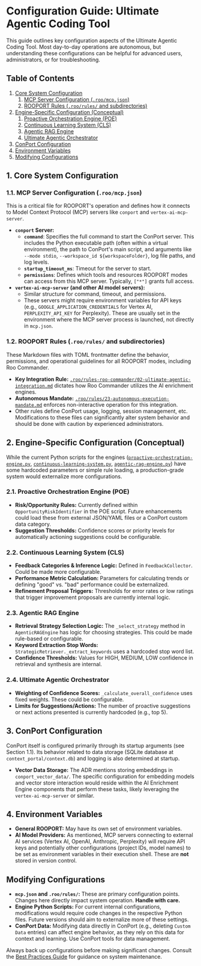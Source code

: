 # Configuration Guide: Ultimate Agentic Coding Tool

This guide outlines key configuration aspects of the Ultimate Agentic Coding Tool. Most day-to-day operations are autonomous, but understanding these configurations can be helpful for advanced users, administrators, or for troubleshooting.

## Table of Contents
1.  [Core System Configuration](#1-core-system-configuration)
    1.  [MCP Server Configuration (`.roo/mcp.json`)](#11-mcp-server-configuration-roomcpjson)
    2.  [ROOPORT Rules (`.roo/rules/` and subdirectories)](#12-rooport-rules-roorules-and-subdirectories)
2.  [Engine-Specific Configuration (Conceptual)](#2-engine-specific-configuration-conceptual)
    1.  [Proactive Orchestration Engine (POE)](#21-proactive-orchestration-engine-poe)
    2.  [Continuous Learning System (CLS)](#22-continuous-learning-system-cls)
    3.  [Agentic RAG Engine](#23-agentic-rag-engine)
    4.  [Ultimate Agentic Orchestrator](#24-ultimate-agentic-orchestrator)
3.  [ConPort Configuration](#3-conport-configuration)
4.  [Environment Variables](#4-environment-variables)
5.  [Modifying Configurations](#modifying-configurations)

## 1. Core System Configuration

### 1.1. MCP Server Configuration (`.roo/mcp.json`)
This is a critical file for ROOPORT's operation and defines how it connects to Model Context Protocol (MCP) servers like `conport` and `vertex-ai-mcp-server`.

*   **`conport` Server:**
    *   **`command`**: Specifies the full command to start the ConPort server. This includes the Python executable path (often within a virtual environment), the path to ConPort's main script, and arguments like `--mode stdio`, `--workspace_id ${workspaceFolder}`, log file paths, and log levels.
    *   **`startup_timeout_ms`**: Timeout for the server to start.
    *   **`permissions`**: Defines which tools and resources ROOPORT modes can access from this MCP server. Typically, `["*"]` grants full access.
*   **`vertex-ai-mcp-server` (and other AI model servers):**
    *   Similar structure for command, timeout, and permissions.
    *   These servers might require environment variables for API keys (e.g., `GOOGLE_APPLICATION_CREDENTIALS` for Vertex AI, `PERPLEXITY_API_KEY` for Perplexity). These are usually set in the environment where the MCP server process is launched, not directly in `mcp.json`.

### 1.2. ROOPORT Rules (`.roo/rules/` and subdirectories)
These Markdown files with TOML frontmatter define the behavior, permissions, and operational guidelines for all ROOPORT modes, including Roo Commander.

*   **Key Integration Rule:** [`.roo/rules-roo-commander/02-ultimate-agentic-integration.md`](../../../.roo/rules-roo-commander/02-ultimate-agentic-integration.md) dictates how Roo Commander utilizes the AI enrichment engines.
*   **Autonomous Mandate:** [`.roo/rules/23-autonomous-execution-mandate.md`](../../../.roo/rules/23-autonomous-execution-mandate.md) enforces non-interactive operation for this integration.
*   Other rules define ConPort usage, logging, session management, etc. Modifications to these files can significantly alter system behavior and should be done with caution by experienced administrators.

## 2. Engine-Specific Configuration (Conceptual)

While the current Python scripts for the engines ([`proactive-orchestration-engine.py`](../../modes/roo-commander/proactive-orchestration-engine.py), [`continuous-learning-system.py`](../../modes/roo-commander/continuous-learning-system.py), [`agentic-rag-engine.py`](../../modes/roo-commander/agentic-rag-engine.py)) have some hardcoded parameters or simple rule loading, a production-grade system would externalize more configurations.

### 2.1. Proactive Orchestration Engine (POE)
*   **Risk/Opportunity Rules:** Currently defined within `OpportunityRiskIdentifier` in the POE script. Future enhancements could load these from external JSON/YAML files or a ConPort custom data category.
*   **Suggestion Thresholds:** Confidence scores or priority levels for automatically actioning suggestions could be configurable.

### 2.2. Continuous Learning System (CLS)
*   **Feedback Categories & Inference Logic:** Defined in `FeedbackCollector`. Could be made more configurable.
*   **Performance Metric Calculation:** Parameters for calculating trends or defining "good" vs. "bad" performance could be externalized.
*   **Refinement Proposal Triggers:** Thresholds for error rates or low ratings that trigger improvement proposals are currently internal logic.

### 2.3. Agentic RAG Engine
*   **Retrieval Strategy Selection Logic:** The `_select_strategy` method in `AgenticRAGEngine` has logic for choosing strategies. This could be made rule-based or configurable.
*   **Keyword Extraction Stop Words:** `StrategicRetriever._extract_keywords` uses a hardcoded stop word list.
*   **Confidence Thresholds:** Values for HIGH, MEDIUM, LOW confidence in retrieval and synthesis are internal.

### 2.4. Ultimate Agentic Orchestrator
*   **Weighting of Confidence Scores:** `_calculate_overall_confidence` uses fixed weights. These could be configurable.
*   **Limits for Suggestions/Actions:** The number of proactive suggestions or next actions presented is currently hardcoded (e.g., top 5).

## 3. ConPort Configuration

ConPort itself is configured primarily through its startup arguments (see Section 1.1). Its behavior related to data storage (SQLite database at `context_portal/context.db`) and logging is also determined at startup.

*   **Vector Data Storage:** The ADR mentions storing embeddings in `conport_vector_data/`. The specific configuration for embedding models and vector store interaction would reside within the AI Enrichment Engine components that perform these tasks, likely leveraging the `vertex-ai-mcp-server` or similar.

## 4. Environment Variables

*   **General ROOPORT:** May have its own set of environment variables.
*   **AI Model Providers:** As mentioned, MCP servers connecting to external AI services (Vertex AI, OpenAI, Anthropic, Perplexity) will require API keys and potentially other configurations (project IDs, model names) to be set as environment variables in their execution shell. These are **not** stored in version control.

## Modifying Configurations

*   **`mcp.json` and `.roo/rules/`:** These are primary configuration points. Changes here directly impact system operation. **Handle with care.**
*   **Engine Python Scripts:** For current internal configurations, modifications would require code changes in the respective Python files. Future versions should aim to externalize more of these settings.
*   **ConPort Data:** Modifying data directly in ConPort (e.g., deleting `Custom Data` entries) can affect engine behavior, as they rely on this data for context and learning. Use ConPort tools for data management.

Always back up configurations before making significant changes. Consult the [Best Practices Guide](./best-practices.md) for guidance on system maintenance.